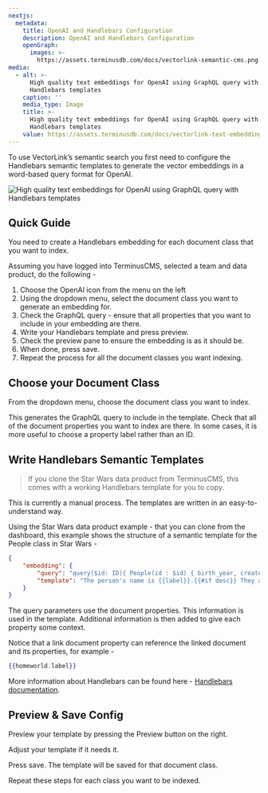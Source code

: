 ```yaml
---
nextjs:
  metadata:
    title: OpenAI and Handlebars Configuration
    description: OpenAI and Handlebars Configuration
    openGraph:
      images: >-
        https://assets.terminusdb.com/docs/vectorlink-semantic-cms.png
media:
  - alt: >-
      High quality text embeddings for OpenAI using GraphQL query with
      Handlebars templates
    caption: ''
    media_type: Image
    title: >-
      High quality text embeddings for OpenAI using GraphQL query with
      Handlebars templates
    value: https://assets.terminusdb.com/docs/vectorlink-text-embeddings.png
---
```


To use VectorLink’s semantic search you first need to configure the Handlebars semantic templates to generate the vector embeddings in a word-based query format for OpenAI.

![High quality text embeddings for OpenAI using GraphQL query with Handlebars templates](https://assets.terminusdb.com/docs/vectorlink-text-embeddings.png)

## Quick Guide

You need to create a Handlebars embedding for each document class that you want to index.

Assuming you have logged into TerminusCMS, selected a team and data product, do the following -

1.  Choose the OpenAI icon from the menu on the left
2.  Using the dropdown menu, select the document class you want to generate an embedding for.
3.  Check the GraphQL query - ensure that all properties that you want to include in your embedding are there.
4.  Write your Handlebars template and press preview.
5.  Check the preview pane to ensure the embedding is as it should be.
6.  When done, press save.
7.  Repeat the process for all the document classes you want indexing.

## Choose your Document Class

From the dropdown menu, choose the document class you want to index.

This generates the GraphQL query to include in the template. Check that all of the document properties you want to index are there. In some cases, it is more useful to choose a property label rather than an ID.

## Write Handlebars Semantic Templates

> If you clone the Star Wars data product from TerminusCMS, this comes with a working Handlebars template for you to copy.

This is currently a manual process. The templates are written in an easy-to-understand way.

Using the Star Wars data product example - that you can clone from the dashboard, this example shows the structure of a semantic template for the People class in Star Wars -

```json
{
    "embedding": {
        "query": "query($id: ID){ People(id : $id) { birth_year, created, desc, edited, eye_color, gender, hair_colors, height, homeworld { label }, label, mass, skin_colors, species { label }, url } }",
        "template": "The person's name is {{label}}.{{#if desc}} They are described with the following synopsis: {{#each desc}} *{{this}} {{/each}}.{{/if}}{{#if gender}} Their gender is {{gender}}.{{/if}}{{#if hair_colors}} They have the following hair colours: {{hair_colors}}.{{/if}}{{#if mass}} They have a mass of {{mass}}.{{/if}}{{#if skin_colors}} Their skin colours are {{skin_colors}}.{{/if}}{{#if species}} Their species is {{species.label}}.{{/if}}{{#if homeworld}} Their homeworld is {{homeworld.label}}.{{/if}}"
    }
}
```

The query parameters use the document properties. This information is used in the template. Additional information is then added to give each property some context.

Notice that a link document property can reference the linked document and its properties, for example -

```handlebars
{{homeworld.label}}
```

More information about Handlebars can be found here - [Handlebars documentation](https://handlebarsjs.com/guide/).

## Preview & Save Config

Preview your template by pressing the Preview button on the right.

Adjust your template if it needs it.

Press save. The template will be saved for that document class.

Repeat these steps for each class you want to be indexed.
